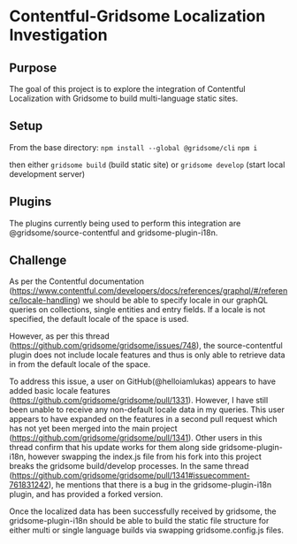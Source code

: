 # Contentful-Gridsome Localization Investigation

## Purpose

The goal of this project is to explore the integration of Contentful Localization with Gridsome to build multi-language static sites.

## Setup
From the base directory:
`npm install --global @gridsome/cli`
`npm i`

then either `gridsome build` (build static site) or `gridsome develop` (start local development server)

## Plugins
 The plugins currently being used to perform this integration are @gridsome/source-contentful and gridsome-plugin-i18n.

 ## Challenge
As per the Contentful documentation (https://www.contentful.com/developers/docs/references/graphql/#/reference/locale-handling) we should be able to specify locale in our graphQL queries on collections, single entities and entry fields. If a locale is not specified, the default locale of the space is used. 

However, as per this thread (https://github.com/gridsome/gridsome/issues/748), the source-contentful plugin does not include locale features and thus is only able to retrieve data in from the default locale of the space. 

To address this issue, a user on GitHub(@helloiamlukas) appears to have added basic locale features (https://github.com/gridsome/gridsome/pull/1331). However, I have still been unable to receive any non-default locale data in my queries. This user appears to have expanded on the features in a second pull request which has not yet been merged into the main project (https://github.com/gridsome/gridsome/pull/1341). Other users in this thread confirm that his update works for them along side gridsome-plugin-i18n, however swapping the index.js file from his fork into this project breaks the gridsome build/develop processes. In the same thread (https://github.com/gridsome/gridsome/pull/1341#issuecomment-761831242), he mentions that there is a bug in the gridsome-plugin-i18n plugin, and has provided a forked version.

Once the localized data has been successfully received by gridsome, the gridsome-plugin-i18n should be able to build the static file structure for either multi or single language builds via swapping gridsome.config.js files. 